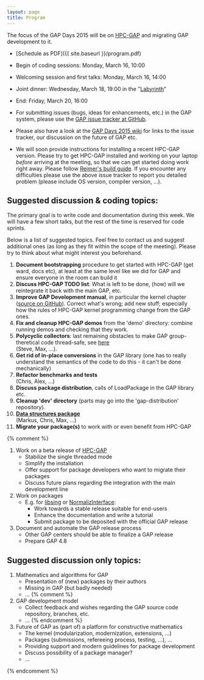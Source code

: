 ```yaml
---
layout: page
title: Program
---
```


The focus of the GAP Days 2015 will be on [HPC-GAP](http://www-circa.mcs.st-and.ac.uk/hpcgap.php)
and migrating GAP development to it.


*  [Schedule as PDF]({{ site.baseurl }}/program.pdf)
  * Begin of coding sessions: Monday, March 16, 10:00
  * Welcoming session and first talks: Monday, March 16, 14:00
  * Joint dinner: Wednesday, March 18, 19:00 in the "[Labyrinth](http://www.labyrinthaachen.de)"
  * End: Friday, March 20, 16:00

* For submitting issues (bugs, ideas for enhancements, etc.) in the GAP system, please use the
[GAP issue tracker at GitHub](https://github.com/gap-system/gap/issues).

* Please also have a look at the [GAP Days 2015 wiki](https://github.com/gapdays/gapdays2015-spring/wiki)
for links to the issue tracker, our discussion on the future of GAP etc.

* We will soon provide instructions for installing a recent HPC-GAP
version. Please try to get HPC-GAP installed and working on your laptop
_before_ arriving at the meeting, so that we can get started doing work
right away. Please follow [Reimer's build guide](https://github.com/gap-system/gap/wiki/Building-HPC-GAP).
If you encounter any difficulties please use the above issue tracker
to report you detailed problem (please include OS version, compiler version, ...).

## Suggested discussion & coding topics:

The primary goal is to write code and documentation during this week.
We will have a few short talks, but the rest of the time is reserved
for code sprints. 

Below is a list of suggested topics. Feel free to contact us and
suggest additional ones (as long as they fit within the scope of the meeting).
Please try to think about what might interest you beforehand.


1. **Document bootstrapping** procedure to get started with HPC-GAP (get ward, docs etc), at least at the same level like we did for GAP and ensure everyone in the room can build it
1. **Discuss HPC-GAP TODO list**: What is left to be done, (how) will we reintegrate
it back with the main GAP, etc.
1. **Improve GAP Development manual**, in particular the kernel chapter ([source on GitHub](https://github.com/gap-system/gap-distribution/blob/master/doc/dev/kernel.xml)). Correct what's wrong; add new stuff; especially how the rules of HPC-GAP kernel programming change from the GAP ones.
1. **Fix and cleanup HPC-GAP demos** from the 'demo' directory: combine running demos and checking that they work.
1. **Polycyclic collectors**: last remaining obstacles to make GAP group-theretical code thread-safe, see [here](http://tracker.gap-system.org/issues/325)
   <br>(Steve, Max, ...). 
1. **Get rid of in-place conversions** in the GAP library (one has to really understand the semantics of the code to do this - it can't be done mechanically)
1. **Refactor benchmarks and tests**
   <br>(Chris, Alex, ...)
1. **Discuss package distribution**, calls of LoadPackage in the GAP library etc.
1. **Cleanup 'dev' directory** (parts may go into the 'gap-distribution' repository).
1. **[Data structures package](https://bitbucket.org/gap-system/datastructures)**
   <br>(Markus, Chris, Max, ...)
1. **Migrate your package(s)** to work with or even benefit from HPC-GAP





{% comment %}



1. Work on a beta release of [HPC-GAP](http://www-circa.mcs.st-and.ac.uk/hpcgap.php)
   * Stabilize the single threaded mode
   * Simplify the installation
   * Offer support for package developers who want to migrate their packages
   * Discuss future plans regarding the integration with the main development line
2. Work on packages
   * E.g. for [libsing](http://gap-system.github.io/libsing/) 
     or [NormalizInterface](https://github.com/fingolfin/NormalizInterface):
     * Work towards a stable release suitable for end-users
     * Enhance the documentation and write a tutorial
     * Submit package to be deposited with the official GAP release
3. Document and automate the GAP release process
   * Other GAP centers should be able to finalize a GAP release
   * Prepare GAP 4.8


## Suggested discussion only topics:

1. Mathematics and algorithms for GAP
	* Presentation of (new) packages by their authors
	* Missing in GAP (but badly needed)
	* ...
{% comment %}
2. GAP development model
	* Collect feedback and wishes regarding the GAP source code repository, branches, etc.
	* ...
{% endcomment %}
3. Future of GAP as (part of) a platform for constructive mathematics
	* The kernel (modularization, modernization, extensions, …)
	* Packages (submissions, refereeing process, testing, …), …
	* Providing support and modern guidelines for package development
	* Discuss possibility of a package manager?
	* ...

{% endcomment %}
